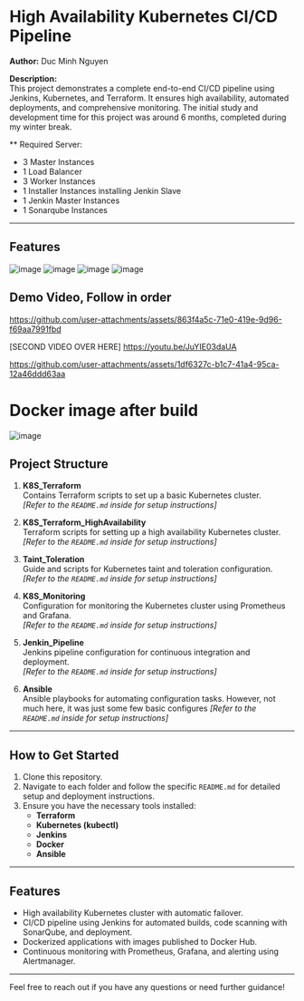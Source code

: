 # High Availability Kubernetes CI/CD Pipeline

**Author:** Duc Minh Nguyen

**Description:**  
This project demonstrates a complete end-to-end CI/CD pipeline using Jenkins, Kubernetes, and Terraform. It ensures high availability, automated deployments, and comprehensive monitoring. The initial study and development time for this project was around 6 months, completed during my winter break.

** Required Server:
- 3 Master Instances
- 1 Load Balancer
- 3 Worker Instances
- 1 Installer Instances installing Jenkin Slave 
- 1 Jenkin Master Instances
- 1 Sonarqube Instances 
---

## Features

![image](https://github.com/user-attachments/assets/d0cbc11c-c7ec-4288-bffc-3287bb1573fa)
![image](https://github.com/user-attachments/assets/f98b96ab-7788-4d74-9f8e-d4ac223a5824)
![image](https://github.com/user-attachments/assets/5f7aa053-739f-4b0b-bbd1-ea3e4c71e95b)
![image](https://github.com/user-attachments/assets/5dda2dfe-5500-439c-ba18-18af105ffef1)



## Demo Video, Follow in order

https://github.com/user-attachments/assets/863f4a5c-71e0-419e-9d96-f69aa7991fbd


[SECOND VIDEO OVER HERE]
https://youtu.be/JuYIE03daUA



https://github.com/user-attachments/assets/1df6327c-b1c7-41a4-95ca-12a46ddd63aa

# Docker image after build
![image](https://github.com/user-attachments/assets/d0c0f46a-37ab-4206-b36c-9429f5eeca8f)


## Project Structure

1. **K8S_Terraform**  
   Contains Terraform scripts to set up a basic Kubernetes cluster.  
   *[Refer to the `README.md` inside for setup instructions]*

2. **K8S_Terraform_HighAvailability**  
   Terraform scripts for setting up a high availability Kubernetes cluster.  
   *[Refer to the `README.md` inside for setup instructions]*

3. **Taint_Toleration**  
   Guide and scripts for Kubernetes taint and toleration configuration.  
   *[Refer to the `README.md` inside for setup instructions]*

4. **K8S_Monitoring**  
   Configuration for monitoring the Kubernetes cluster using Prometheus and Grafana.  
   *[Refer to the `README.md` inside for setup instructions]*

5. **Jenkin_Pipeline**  
   Jenkins pipeline configuration for continuous integration and deployment.  
   *[Refer to the `README.md` inside for setup instructions]*

6. **Ansible**  
   Ansible playbooks for automating configuration tasks. However, not much here, it was just some few basic configures
   *[Refer to the `README.md` inside for setup instructions]*

---

## How to Get Started

1. Clone this repository.
2. Navigate to each folder and follow the specific `README.md` for detailed setup and deployment instructions.
3. Ensure you have the necessary tools installed: 
   - **Terraform**
   - **Kubernetes (kubectl)**
   - **Jenkins**
   - **Docker**
   - **Ansible**

---

## Features

- High availability Kubernetes cluster with automatic failover.
- CI/CD pipeline using Jenkins for automated builds, code scanning with SonarQube, and deployment.
- Dockerized applications with images published to Docker Hub.
- Continuous monitoring with Prometheus, Grafana, and alerting using Alertmanager.

---

Feel free to reach out if you have any questions or need further guidance!
